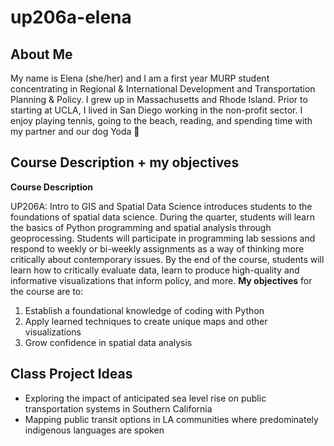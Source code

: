 # up206a-elena
## About Me
My name is Elena (she/her) and I am a first year MURP student concentrating in Regional & International Development and Transportation Planning & Policy. I grew up in Massachusetts and Rhode Island. Prior to starting at UCLA, I lived in San Diego working in the non-profit sector. I enjoy playing tennis, going to the beach, reading, and spending time with my partner and our dog Yoda :dog: 
## Course Description + my objectives
**Course Description**

UP206A: Intro to GIS and Spatial Data Science introduces students to the foundations of spatial data science. During the quarter, students will learn the basics of Python programming and spatial analysis through geoprocessing. Students will participate in programming lab sessions and respond to weekly or bi-weekly assignments as a way of thinking more critically about contemporary issues. By the end of the course, students will learn how to critically evaluate data, learn to produce high-quality and informative visualizations that inform policy, and more. 
**My objectives** for the course are to:

1. Establish a foundational knowledge of coding with Python
2. Apply learned techniques to create unique maps and other visualizations
3. Grow confidence in spatial data analysis
## Class Project Ideas
- Exploring the impact of anticipated sea level rise on public transportation systems in Southern California
- Mapping public transit options in LA communities where predominately indigenous languages are spoken
